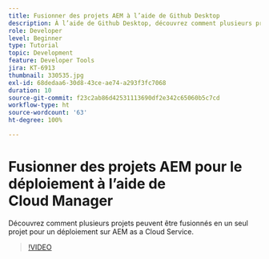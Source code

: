 ```yaml
---
title: Fusionner des projets AEM à l’aide de Github Desktop
description: À l’aide de Github Desktop, découvrez comment plusieurs projets peuvent être fusionnés en un seul projet pour le déploiement sur AEM as a Cloud Service à l’aide de Cloud Manager.
role: Developer
level: Beginner
type: Tutorial
topic: Development
feature: Developer Tools
jira: KT-6913
thumbnail: 330535.jpg
exl-id: 68dedaa6-30d8-43ce-ae74-a293f3fc7068
duration: 10
source-git-commit: f23c2ab86d42531113690df2e342c65060b5c7cd
workflow-type: ht
source-wordcount: '63'
ht-degree: 100%

---
```


# Fusionner des projets AEM pour le déploiement à l’aide de Cloud Manager

Découvrez comment plusieurs projets peuvent être fusionnés en un seul projet pour un déploiement sur AEM as a Cloud Service.

>[!VIDEO](https://video.tv.adobe.com/v/330535?quality=12&learn=on)
